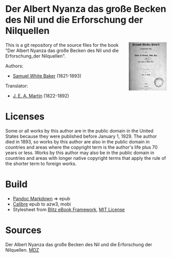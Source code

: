 # Der Albert Nyanza das große Becken des Nil und die Erforschung der Nilquellen

<img align="right" height="150" src="https://github.com/kogo59/Fernand_Mendez_Pintos_abenteuerliche_Reise/blob/main/images/cover.jpg">

This is a git repository of the source files for the book "Der Albert Nyanza das große Becken des Nil und die Erforschung_der Nilquellen".

Authors:

* [Samuel White Baker](https://de.wikipedia.org/wiki/Samuel_White_Baker) (1821-1893)

Translator:

* [J. E. A. Martin](https://d-nb.info/gnd/120641747) (1822-1892)


# Licenses
Some or all works by this author are in the public domain in the United States
because they were published before January 1, 1929. The author died in 1893, so
works by this author are also in the public domain in countries and areas where
the copyright term is the author's life plus 70 years or less. Works by this
author may also be in the public domain in countries and areas with longer
native copyright terms that apply the rule of the shorter term to foreign works.

# Build
* [Pandoc Markdown](https://pandoc.org/MANUAL.html#pandocs-markdown) => epub
* [Calibre](https://calibre-ebook.com/) epub to azw3, mobi
* Stylesheet from [Blitz eBook Framework](https://friendsofepub.github.io/Blitz/), [MIT License](https://github.com/FriendsOfEpub/Blitz/blob/master/LICENSE)

# Sources
Der Albert Nyanza das große Becken des Nil und die Erforschung der Nilquellen. [MDZ](https://www.digitale-sammlungen.de/de/view/bsb10465322?page=,1)


